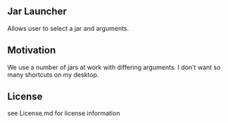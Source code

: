 
## Jar Launcher ##

Allows user to select a jar and arguments.

## Motivation ##

We use a number of jars at work with differing arguments. I don't want so many shortcuts on my desktop.

## License ##

see License.md for license information
